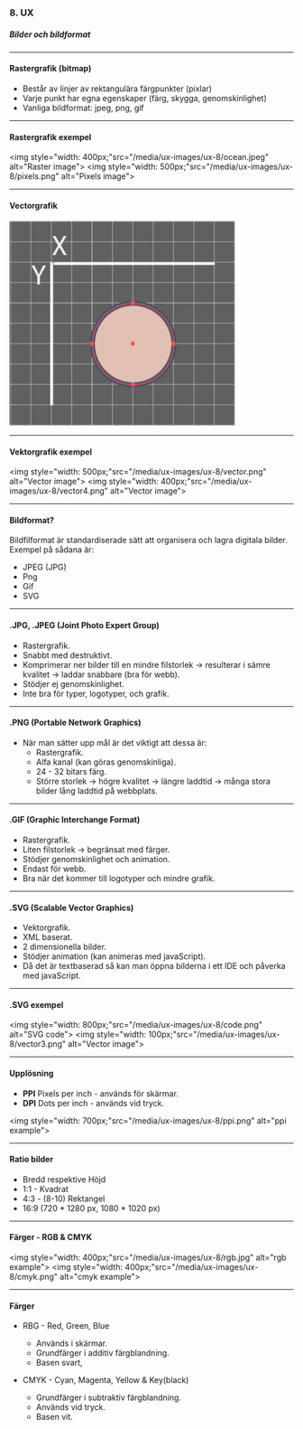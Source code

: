 ### 8. UX
##### Bilder och bildformat

---

#### Rastergrafik (bitmap)

* Består av linjer av rektangulära färgpunkter (pixlar)
* Varje punkt har egna egenskaper (färg, skygga, genomskinlighet)
* Vanliga bildformat: jpeg, png, gif

---

#### Rastergrafik exempel
<img style="width: 400px;"src="/media/ux-images/ux-8/ocean.jpeg" alt="Raster image">
<img style="width: 500px;"src="/media/ux-images/ux-8/pixels.png" alt="Pixels image">

---

#### Vectorgrafik
<img style="width: 400px;" src="/media/ux-images/ux-8/vector2.png" alt="Vector image">

---
				

#### Vektorgrafik exempel
<img style="width: 500px;"src="/media/ux-images/ux-8/vector.png" alt="Vector image">
<img style="width: 400px;"src="/media/ux-images/ux-8/vector4.png" alt="Vector image">

---


#### Bildformat?
Bildfilformat är standardiserade sätt att organisera och lagra digitala bilder. Exempel på sådana är:

* JPEG (JPG)
* Png
* Gif
* SVG

---

#### .JPG, .JPEG (Joint Photo Expert Group)

* Rastergrafik.
* Snabbt med destruktivt.
* Komprimerar ner bilder till en mindre filstorlek -> resulterar i sämre kvalitet -> laddar snabbare (bra för webb).
* Stödjer ej genomskinlighet.
* Inte bra för typer, logotyper, och grafik.							

---

#### .PNG (Portable Network Graphics)

* När man sätter upp mål är det viktigt att dessa är:
  * Rastergrafik.
  * Alfa kanal (kan göras genomskinliga).
  * 24 - 32 bitars färg.
  * Större storlek -> högre kvalitet -> längre laddtid -> många stora bilder lång laddtid på webbplats.			
	

---

#### .GIF (Graphic Interchange Format)

* Rastergrafik.
* Liten filstorlek → begränsat med färger.
* Stödjer genomskinlighet och animation.
* Endast för webb.
* Bra när det kommer till logotyper och mindre grafik.			

---

#### .SVG (Scalable Vector Graphics)

* Vektorgrafik.
* XML baserat.
* 2 dimensionella bilder.
* Stödjer animation (kan animeras med javaScript).
* Då det är textbaserad så kan man öppna bilderna i ett IDE och påverka med javaScript.

---

#### .SVG exempel
<img style="width: 800px;"src="/media/ux-images/ux-8/code.png" alt="SVG code">
<img style="width: 100px;"src="/media/ux-images/ux-8/vector3.png" alt="Vector image">

---

#### Upplösning

* **PPI** Pixels per inch - används för skärmar.
* **DPI** Dots per inch - används vid tryck.

<img style="width: 700px;"src="/media/ux-images/ux-8/ppi.png" alt="ppi example">

---

#### Ratio bilder

* Bredd respektive Höjd
* 1:1 - Kvadrat
* 4:3 - (8-10) Rektangel
* 16:9 (720 * 1280 px, 1080 * 1020 px)

---

#### Färger - RGB & CMYK
<img style="width: 400px;"src="/media/ux-images/ux-8/rgb.jpg" alt="rgb example">
<img style="width: 400px;"src="/media/ux-images/ux-8/cmyk.png" alt="cmyk example">

---

#### Färger

* RBG - Red, Green, Blue
  * Används i skärmar.
  * Grundfärger i additiv färgblandning.
  * Basen svart,
	
* CMYK - Cyan, Magenta, Yellow & Key(black) 
  * Grundfärger i subtraktiv färgblandning.
  * Används vid tryck.
  * Basen vit.